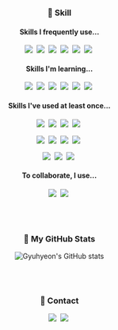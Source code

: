 <div align="center">

### 🔧 Skill
<!--
https://simpleicons.org
<img src="https://img.shields.io/badge/쓰고자하는_텍스트-컬러코드?style=flat-square&logo=simpleicons에서_아이콘이름&logoColor=white"/>&nbsp;
-->

#### Skills I frequently use...
<img src="https://img.shields.io/badge/Python-3766AB?style=flat-square&logo=Python&logoColor=white"/>&nbsp;
<img src="https://img.shields.io/badge/Django-092E20?style=flat-square&logo=Django&logoColor=white"/>&nbsp;
<img src="https://img.shields.io/badge/C++-00599C?style=flat-square&logo=C%2B%2B&logoColor=white"/>&nbsp;
<img src="https://img.shields.io/badge/MySQL-4479A1?style=flat-square&logo=MySQL&logoColor=white"/>&nbsp;
<img src="https://img.shields.io/badge/Git-F05032?style=flat-square&logo=Git&logoColor=white"/>&nbsp;
<img src="https://img.shields.io/badge/GitHub-181717?style=flat-square&logo=GitHub&logoColor=white"/>&nbsp;

#### Skills I'm learning...
<img src="https://img.shields.io/badge/Django rest framework-092E20?style=flat-square&logo=Django&logoColor=white"/>&nbsp;
<img src="https://img.shields.io/badge/Flask-000000?style=flat-square&logo=Flask&logoColor=white"/>&nbsp;
<img src="https://img.shields.io/badge/Nginx-009639?style=flat-square&logo=NGINX&logoColor=white"/>&nbsp;
<img src="https://img.shields.io/badge/Gunicorn-499848?style=flat-square&logo=Gunicorn&logoColor=white"/>&nbsp;
<img src="https://img.shields.io/badge/Postman-FF6C37?style=flat-square&logo=Postman&logoColor=white"/>&nbsp;
<img src="https://img.shields.io/badge/Docker-2496ED?style=flat-square&logo=Docker&logoColor=white"/>&nbsp;


#### Skills I've used at least once...
<img src="https://img.shields.io/badge/Java-007396?style=flat-square&logo=Java&logoColor=white"/>&nbsp;
<img src="https://img.shields.io/badge/JavaScript-F7DF1E?style=flat-square&logo=JavaScript&logoColor=white"/>&nbsp;
<img src="https://img.shields.io/badge/HTML5-E34F26?style=flat-square&logo=HTML5&logoColor=white"/>&nbsp;
<img src="https://img.shields.io/badge/CSS3-1572B6?style=flat-square&logo=CSS3&logoColor=white"/>&nbsp;

<img src="https://img.shields.io/badge/Apache Tomcat-F8DC75?style=flat-square&logo=Apache Tomcat&logoColor=black"/>&nbsp;
<img src="https://img.shields.io/badge/PHP-777BB4?style=flat-square&logo=PHP&logoColor=white"/>&nbsp;
<img src="https://img.shields.io/badge/MariaDB-003545?style=flat-square&logo=MariaDB&logoColor=white"/>&nbsp;
<img src="https://img.shields.io/badge/SQLite-003B57?style=flat-square&logo=SQLite&logoColor=white"/>&nbsp;

<img src="https://img.shields.io/badge/Amazon Web Service-232F3E?style=flat-square&logo=Amazon AWS&logoColor=white"/>&nbsp;
<img src="https://img.shields.io/badge/Heroku-430098?style=flat-square&logo=Heroku&logoColor=white"/>&nbsp;
<img src="https://img.shields.io/badge/Naver cloud service-03C75A?style=flat-square&logo=Naver&logoColor=white"/>&nbsp;

#### To collaborate, I use...
<img src="https://img.shields.io/badge/Slack-4A154B?style=flat-square&logo=Slack&logoColor=white"/>&nbsp;
<img src="https://img.shields.io/badge/Notion-000000?style=flat-square&logo=Notion&logoColor=white"/>&nbsp;

<br/><br/>

### 🌱 My GitHub Stats
![Gyuhyeon's GitHub stats](https://github-readme-stats.vercel.app/api?username=hgyuhyeon&show_icons=true&theme=nightowl)

<br/><br/>

### 💼 Contact
<a href="mailto:hwgyuhyeon@gmail.com"><img src="https://img.shields.io/badge/Gmail-EA4335?style=flat-square&logo=Gmail&logoColor=white"/></a>&nbsp;
<a href="https://www.linkedin.com/in/gyuhyeon"><img src="https://img.shields.io/badge/LinkedIn-0A66C2?style=flat-square&logo=Gmail&logoColor=white"/></a>&nbsp;

</div>
